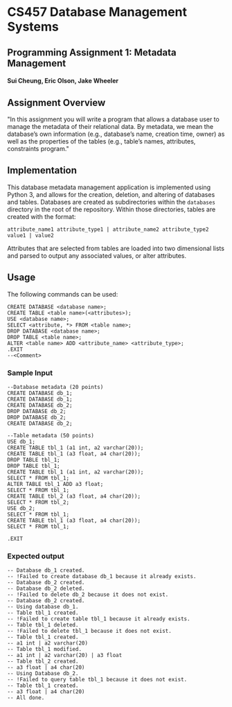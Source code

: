 # CS457 Database Management Systems
## Programming Assignment 1: Metadata Management
#### Sui Cheung, Eric Olson, Jake Wheeler

## Assignment Overview
"In this assignment you will write a program that allows a database user to manage the metadata of their relational data. By metadata, we mean the database’s own information (e.g., database’s name, creation time, owner) as well  as the properties of the tables (e.g., table’s names, attributes, constraints program."

## Implementation
This database metadata management application is implemented using Python 3, and allows for the creation, deletion, and altering of databases and tables. Databases are created as subdirectories within the `databases` directory in the root of the repository. Within those directories, tables are created with the format:
```
attribute_name1 attribute_type1 | attribute_name2 attribute_type2
value1 | value2
```
Attributes that are selected from tables are loaded into two dimensional lists and parsed to output any associated values, or alter attributes.

## Usage
The following commands can be used:
```
CREATE DATABASE <database name>;
CREATE TABLE <table name>(<attributes>);
USE <database name>;
SELECT <attribute, *> FROM <table name>;
DROP DATABASE <database name>;
DROP TABLE <table name>;
ALTER <table name> ADD <attribute_name> <attribute_type>;
.EXIT
--<Comment>
```

### Sample Input
```
--Database metadata (20 points)
CREATE DATABASE db_1;
CREATE DATABASE db_1;
CREATE DATABASE db_2;
DROP DATABASE db_2;
DROP DATABASE db_2;
CREATE DATABASE db_2;

--Table metadata (50 points)
USE db_1;
CREATE TABLE tbl_1 (a1 int, a2 varchar(20));
CREATE TABLE tbl_1 (a3 float, a4 char(20));
DROP TABLE tbl_1;
DROP TABLE tbl_1;
CREATE TABLE tbl_1 (a1 int, a2 varchar(20));
SELECT * FROM tbl_1;
ALTER TABLE tbl_1 ADD a3 float;
SELECT * FROM tbl_1;
CREATE TABLE tbl_2 (a3 float, a4 char(20));
SELECT * FROM tbl_2;
USE db_2;
SELECT * FROM tbl_1;
CREATE TABLE tbl_1 (a3 float, a4 char(20));
SELECT * FROM tbl_1;

.EXIT
```

### Expected output
```
-- Database db_1 created.
-- !Failed to create database db_1 because it already exists.
-- Database db_2 created.
-- Database db_2 deleted.
-- !Failed to delete db_2 because it does not exist.
-- Database db_2 created.
-- Using database db_1.
-- Table tbl_1 created.
-- !Failed to create table tbl_1 because it already exists.
-- Table tbl_1 deleted.
-- !Failed to delete tbl_1 because it does not exist.
-- Table tbl_1 created.
-- a1 int | a2 varchar(20)
-- Table tbl_1 modified.
-- a1 int | a2 varchar(20) | a3 float
-- Table tbl_2 created.
-- a3 float | a4 char(20)
-- Using Database db_2.
-- !Failed to query table tbl_1 because it does not exist.
-- Table tbl_1 created.
-- a3 float | a4 char(20)
-- All done.
```
